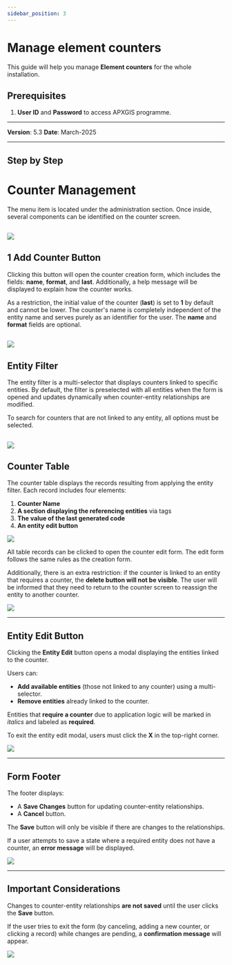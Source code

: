```yaml
---
sidebar_position: 3
---
```


# Manage element counters

This guide will help you manage **Element counters** for the whole installation.

## **Prerequisites**
1.	**User ID** and **Password** to access APXGIS programme.

------------

**Version**: 5.3
**Date**: March-2025

------------
## **Step by Step**

# Counter Management

The menu item is located under the administration section. Once inside, several components can be identified on the counter screen.

![](/img/Counters/counters1.png)
---

## 1 Add Counter Button
Clicking this button will open the counter creation form, which includes the fields: **name**, **format**, and **last**. Additionally, a help message will be displayed to explain how the counter works.  

As a restriction, the initial value of the counter (**last**) is set to **1** by default and cannot be lower. The counter's name is completely independent of the entity name and serves purely as an identifier for the user. The **name** and **format** fields are optional.

![](/img/Counters/counters2.png)
---

## Entity Filter
The entity filter is a multi-selector that displays counters linked to specific entities. By default, the filter is preselected with all entities when the form is opened and updates dynamically when counter-entity relationships are modified.  

To search for counters that are not linked to any entity, all options must be selected.

![](/img/Counters/counters3.png)
---

## Counter Table
The counter table displays the records resulting from applying the entity filter. Each record includes four elements:  
1. **Counter Name**  
2. **A section displaying the referencing entities** via tags  
3. **The value of the last generated code**  
4. **An entity edit button**  

![](/img/Counters/counters4.png)

All table records can be clicked to open the counter edit form. The edit form follows the same rules as the creation form.  

Additionally, there is an extra restriction: if the counter is linked to an entity that requires a counter, the **delete button will not be visible**. The user will be informed that they need to return to the counter screen to reassign the entity to another counter.

![](/img/Counters/counters5.png)

---

## Entity Edit Button
Clicking the **Entity Edit** button opens a modal displaying the entities linked to the counter.  

Users can:  
- **Add available entities** (those not linked to any counter) using a multi-selector.  
- **Remove entities** already linked to the counter.  

Entities that **require a counter** due to application logic will be marked in *italics* and labeled as **required**.  

To exit the entity edit modal, users must click the **X** in the top-right corner.

![](/img/Counters/counters6.png)

---

## Form Footer
The footer displays:  
- A **Save Changes** button for updating counter-entity relationships.  
- A **Cancel** button.  

The **Save** button will only be visible if there are changes to the relationships.  

If a user attempts to save a state where a required entity does not have a counter, an **error message** will be displayed.

![](/img/Counters/counters7.png)

---

## Important Considerations
Changes to counter-entity relationships **are not saved** until the user clicks the **Save** button.  

If the user tries to exit the form (by canceling, adding a new counter, or clicking a record) while changes are pending, a **confirmation message** will appear.

![](/img/Counters/counters8.png)
